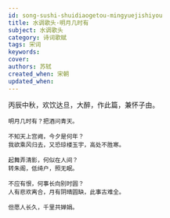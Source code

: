 ```yaml
---
id: song-sushi-shuidiaogetou-mingyuejishiyou
title: 水调歌头·明月几时有
subject: 水调歌头
category: 诗词歌赋
tags: 宋词
keywords: 
cover: 
authors: 苏轼
created_when: 宋朝
updated_when: 
---
```


丙辰中秋，欢饮达旦，大醉，作此篇，兼怀子由。

```
明月几时有？把酒问青天。

不知天上宫阙，今夕是何年？
我欲乘风归去，又恐琼楼玉宇，高处不胜寒。

起舞弄清影，何似在人间？
转朱阁，低绮户，照无眠。

不应有恨，何事长向别时圆？
人有悲欢离合，月有阴晴圆缺，此事古难全。

但愿人长久，千里共婵娟。
```
